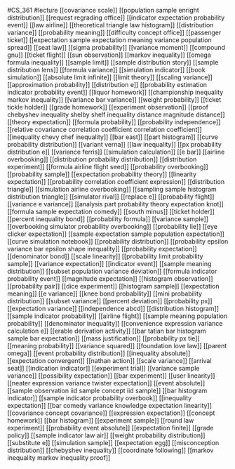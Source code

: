 #CS_361
#lecture
[[covariance scale]]
[[population sample enright distribution]]
[[request regrading office]]
[[indicator expectation probability event]]
[[law airline]]
[[theoretical triangle law histogram]]
[[distribution variance]]
[[probability meaning]]
[[difficulty concept office]]
[[passenger ticket]]
[[expectation sample expectation meaning variance population spread]]
[[seat law]]
[[sigma probability]]
[[variance moment]]
[[compound gnu]]
[[ticket flight]]
[[sun observation]]
[[markov inequality]]
[[omega formula inequality]]
[[sample limit]]
[[sample distribution story]]
[[sample distribution lens]]
[[formula variance]]
[[simulation indicator]]
[[book simulation]]
[[absolute limit infinite]]
[[limit theory]]
[[scaling variance]]
[[approximation probability]]
[[distribution e]]
[[probability estimation indicator probability event]]
[[liquor homework]]
[[championship inequality markov inequality]]
[[variance bar variance]]
[[weight probability]]
[[ticket tickle holder]]
[[grade homework]]
[[experiment observation]]
[[proof chebyshev inequality shelby shelf inequality distance magnitude distance]]
[[theory expectation]]
[[formula probability]]
[[probability independence]]
[[relative covariance correlation coefficient correlation coefficient]]
[[inequality chevy chef inequality]]
[[bar east]]
[[part histogram]]
[[curve probability distribution]]
[[variant verna]]
[[law inequality]]
[[px probability distribution e]]
[[variance ferris]]
[[simulation calculation]]
[[e bar]]
[[airline overbooking]]
[[distribution probability distribution]]
[[distribution experiment]]
[[formula airline flight seed]]
[[probability overbooking]]
[[probability sample]]
[[expectation probability theory]]
[[linearity expectation]]
[[probability correlation coefficient expression]]
[[distribution triangle]]
[[simulation airline overbooking]]
[[sampling sample histogram distribution triangle]]
[[simulator rival]]
[[replace e]]
[[probability flight]]
[[variance e variance]]
[[analysis part probability theory expectation knot]]
[[formula sample expectation comedy]]
[[south minus]]
[[ticket holder]]
[[percent inequality bond]]
[[probability formula]]
[[variance sample]]
[[overbooking simulator probability overbooking]]
[[probability lie]]
[[eye clicker expectation]]
[[sample expectation sample population expectation]]
[[curve simulation notebook]]
[[probability distribution]]
[[probability epsilon variance bar epsilon shape inequality]]
[[probability expectation]]
[[denominator bond]]
[[scale linearity]]
[[probability limit probability sample]]
[[variance expectation]]
[[indicator event]]
[[sample meaning distribution]]
[[subset population variance deviation]]
[[formula indicator probability event]]
[[magnitude expectation]]
[[histogram observation]]
[[probability pair]]
[[dice experiment]]
[[histogram sample]]
[[expectation meaning]]
[[e variance]]
[[knee bond probability]]
[[mini probability distribution]]
[[subset variance]]
[[percent deviation]]
[[probability px]]
[[expectation variance]]
[[independence abcd]]
[[distribution histogram]]
[[sample indicator probability]]
[[airline flight]]
[[sample meaning population probability]]
[[denominator inequality]]
[[convenience expression variance calculation e]]
[[erable derivation activity]]
[[bar tatian bar histogram sample bar expectation]]
[[mass justification]]
[[probability px tie]]
[[meaning probability]]
[[variance squared]]
[[foundation love law]]
[[parent omega]]
[[event probability distribution]]
[[inequality absolute]]
[[expectation convergent]]
[[nathan action]]
[[scale variance]]
[[arrival seat]]
[[indication indicator]]
[[experiment trial]]
[[variance sample variance]]
[[possibility expectation]]
[[bar experiment]]
[[user linearity]]
[[neater expression variance twister expectation]]
[[event absolute]]
[[sample observation iid sample concept iid sample]]
[[bar histogram indicator]]
[[sample indicator probability overbook]]
[[inequality expectation]]
[[bar comedy variance knowledge expectation linearity]]
[[covariance concept covariance]]
[[expression expectation]]
[[concept homework]]
[[bar histogram]]
[[experiment sample]]
[[round law experiment]]
[[probability event absolute]]
[[expectation finite]]
[[grade policy]]
[[sample indicator law air]]
[[weight probability distribution]]
[[substitute e]]
[[simulation sample]]
[[expectation egg]]
[[misconception distribution]]
[[chebyshev inequality]]
[[coordinate following]]
[[markov inequality markov inequality proof]]
